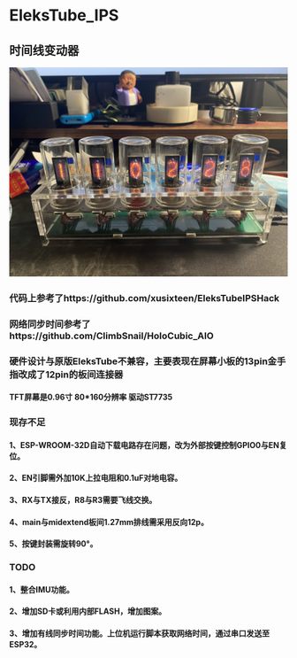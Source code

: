 # EleksTube_IPS
## 时间线变动器

![EleksTube](https://github.com/xusixteen/EleksTube_IPS/blob/main/EleksTube_IPS.JPG)

### 代码上参考了https://github.com/xusixteen/EleksTubeIPSHack
### 网络同步时间参考了https://github.com/ClimbSnail/HoloCubic_AIO
### 硬件设计与原版EleksTube不兼容，主要表现在屏幕小板的13pin金手指改成了12pin的板间连接器


#### TFT屏幕是0.96寸 80*160分辨率 驱动ST7735
### 现存不足
#### 1、ESP-WROOM-32D自动下载电路存在问题，改为外部按键控制GPIO0与EN复位。
#### 2、EN引脚需外加10K上拉电阻和0.1uF对地电容。
#### 3、RX与TX接反，R8与R3需要飞线交换。
#### 4、main与midextend板间1.27mm排线需采用反向12p。
#### 5、按键封装需旋转90°。


### TODO
#### 1、整合IMU功能。
#### 2、增加SD卡或利用内部FLASH，增加图案。
#### 3、增加有线同步时间功能。上位机运行脚本获取网络时间，通过串口发送至ESP32。

